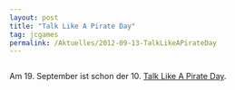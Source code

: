 ```yaml
---
layout: post
title: "Talk Like A Pirate Day"
tag: jcgames
permalink: /Aktuelles/2012-09-13-TalkLikeAPirateDay
---
```


<img alt="" src="{{ site.baseurl }}/assets/pics/jcgames/gallery/diverse/org/talklikeapirateday.png" />

Am 19. September ist schon der 10. [Talk Like A Pirate Day](http://www.talklikeapirate.com/piratehome.html).


